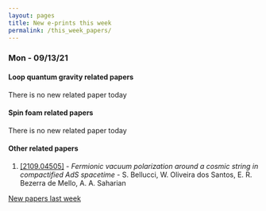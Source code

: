 ```yaml
---
layout: pages
title: New e-prints this week
permalink: /this_week_papers/
---
```




### Mon - 09/13/21

#### Loop quantum gravity related papers

There is no new related paper today 

#### Spin foam related papers

There is no new related paper today 



#### Other related papers

1. [[2109.04505]](https://arxiv.org/abs/2109.04505) - *Fermionic vacuum polarization around a cosmic string in compactified AdS  spacetime* - S. Bellucci, W. Oliveira dos Santos, E. R. Bezerra de Mello, A. A. Saharian






[New papers last week]({{site.url}}/archived/weekly/pre-print/2021/09/13/archived_weekly_papers.html)